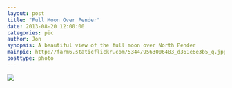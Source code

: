 ```yaml
---
layout: post
title: "Full Moon Over Pender"
date: 2013-08-20 12:00:00
categories: pic
author: Jon
synopsis: A beautiful view of the full moon over North Pender
mainpic: http://farm6.staticflickr.com/5344/9563006483_d361e6e3b5_q.jpg
posttype: photo
---
```


<img class="photo-left" src="http://farm6.staticflickr.com/5344/9563006483_d361e6e3b5_c.jpg" />